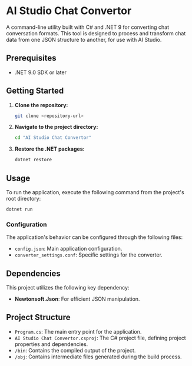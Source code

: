 
# AI Studio Chat Convertor

A command-line utility built with C# and .NET 9 for converting chat conversation formats. This tool is designed to process and transform chat data from one JSON structure to another, for use with AI Studio.

## Prerequisites

- .NET 9.0 SDK or later

## Getting Started

1. **Clone the repository:**
   ```bash
   git clone <repository-url>
   ```
2. **Navigate to the project directory:**
   ```bash
   cd "AI Studio Chat Convertor"
   ```
3. **Restore the .NET packages:**
   ```bash
   dotnet restore
   ```

## Usage

To run the application, execute the following command from the project's root directory:

```bash
dotnet run
```

### Configuration

The application's behavior can be configured through the following files:

- `config.json`: Main application configuration.
- `converter_settings.conf`: Specific settings for the converter.

## Dependencies

This project utilizes the following key dependency:

- **Newtonsoft.Json**: For efficient JSON manipulation.

## Project Structure

- `Program.cs`: The main entry point for the application.
- `AI Studio Chat Convertor.csproj`: The C# project file, defining project properties and dependencies.
- `/bin`: Contains the compiled output of the project.
- `/obj`: Contains intermediate files generated during the build process.
